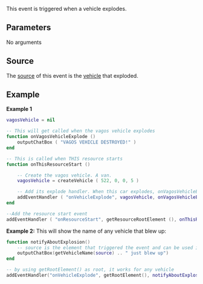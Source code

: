 This event is triggered when a vehicle explodes.

Parameters
----------

No arguments

Source
------

The [source](/docs/event_system#event_source.md "wikilink") of this event is the [vehicle](/vehicle.md "wikilink") that exploded.

Example
-------

**Example 1**

``` lua
vagosVehicle = nil

-- This will get called when the vagos vehicle explodes
function onVagosVehicleExplode ()
    outputChatBox ( "VAGOS VEHICLE DESTROYED!" )
end

-- This is called when THIS resource starts
function onThisResourceStart ()

    -- Create the vagos vehicle. A van.
    vagosVehicle = createVehicle ( 522, 0, 0, 5 )

    -- Add its explode handler. When this car explodes, onVagosVehicleExplode is called
    addEventHandler ( "onVehicleExplode", vagosVehicle, onVagosVehicleExplode )
end

--Add the resource start event
addEventHandler ( "onResourceStart", getResourceRootElement (), onThisResourceStart )
```

**Example 2:** This will show the name of any vehicle that blew up:

``` lua
function notifyAboutExplosion()
    -- source is the element that triggered the event and can be used in other events as well
    outputChatBox(getVehicleName(source) .. " just blew up")
end

-- by using getRootElement() as root, it works for any vehicle
addEventHandler("onVehicleExplode", getRootElement(), notifyAboutExplosion)
```
